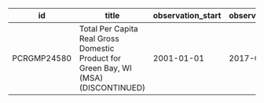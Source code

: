 | id          | title                                                                               | observation_start   | observation_end   |
|-------------|-------------------------------------------------------------------------------------|---------------------|-------------------|
| PCRGMP24580 | Total Per Capita Real Gross Domestic Product for Green Bay, WI (MSA) (DISCONTINUED) | 2001-01-01          | 2017-01-01        |